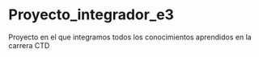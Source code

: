# Proyecto_integrador_e3
Proyecto en el que integramos todos los conocimientos aprendidos en la carrera CTD
